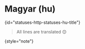 # Magyar (hu)
{id="statuses-http-statuses-hu-title"}



> All lines are translated 😊
>
{style="note"}

